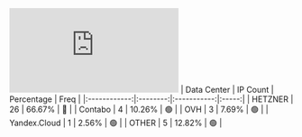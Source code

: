 ![Diagramm](https://github.com/obajay/StateSync-snapshots/blob/main/Projects/Qwoyn/1/README.md)
| Data Center | IP Count | Percentage | Freq |
|:------------:|:--------:|:-----------:|:-----:|
| HETZNER | 26 | 66.67% | 🔴 |
| Contabo | 4 | 10.26% | 🟢 |
| OVH | 3 | 7.69% | 🟢 |
| Yandex.Cloud | 1 | 2.56% | 🟢 |
| OTHER | 5 | 12.82% | 🟢 |